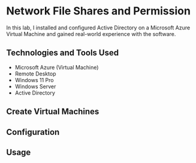 # Network File Shares and Permission
In this lab, I installed and configured Active Directory on a Microsoft Azure Virtual Machine and gained real-world experience with the software.

## Technologies and Tools Used
- Microsoft Azure (Virtual Machine)
- Remote Desktop
- Windows 11 Pro
- Windows Server
- Active Directory

## Create Virtual Machines


## Configuration


## Usage
